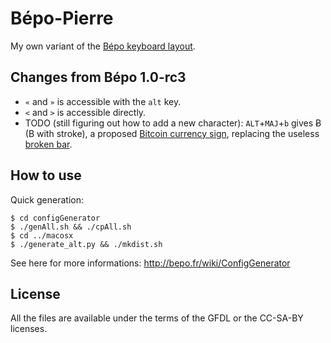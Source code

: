 # Bépo-Pierre

My own variant of the [Bépo keyboard layout](http://www.bepo.fr/).

## Changes from Bépo 1.0-rc3

* `«` and `»` is accessible with the `alt` key.
* `<` and `>` is accessible directly.
* TODO (still figuring out how to add a new character): `ALT`+`MAJ`+`b` gives Ƀ (B with stroke), a proposed [Bitcoin currency sign](http://www.ecogex.com/bitcoin/), replacing the useless [broken bar](https://en.wikipedia.org/wiki/Vertical_bar#Solid_vertical_bar_vs_broken_bar).

## How to use

Quick generation:

```
$ cd configGenerator
$ ./genAll.sh && ./cpAll.sh
$ cd ../macosx
$ ./generate_alt.py && ./mkdist.sh
```

See here for more informations: <http://bepo.fr/wiki/ConfigGenerator>

## License

All the files are available under the terms of the GFDL or the CC-SA-BY licenses.

